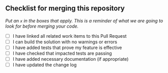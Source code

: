 ## Checklist for merging this repository

_Put an `x` in the boxes that apply. This is a reminder of what we are going to look for before merging your code._

- [ ] I have linked all related work items to this Pull Request
- [ ] I can build the solution with no warnings or errors
- [ ] I have added tests that prove my feature is effective
- [ ] I have checked that impacted tests are passing
- [ ] I have added necessary documentation (if appropriate)
- [ ] I have updated the change log